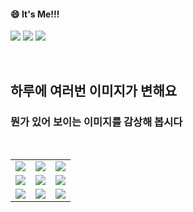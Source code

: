 <!--
#### 📫 How to reach me?
<a href="mailto:thquddnr123@gmail.com">
    <img 
        src="https://img.shields.io/badge/Gmail-d14836?style=flat-square&logo=Gmail&logoColor=white&link=mailto:thquddnr123@gmail.com"
        style="height : auto; margin-left : 60px; margin-right : 60px;"/>
</a>
-->
#### 😄 It's Me!!!

<a href="https://cybecho.notion.site/SBU-s-Archives-854ccd3338c2456a867956f26143998a" target="_blank"><img src="https://img.shields.io/badge/Portfolio-303030?style=for-the-badge&logo=Notion&logoColor=white"/></a>
<a href="https://www.instagram.com/junk_warrior_vintage/" target="_blank"><img src="https://img.shields.io/badge/@junk_warrir_vintage-E4405F?style=for-the-badge&logo=Instagram&logoColor=white"/></a>
<a href="https://www.behance.net/thquddnr125654" target="_blank"><img src="https://img.shields.io/badge/Behance-1769FF?style=for-the-badge&logo=Behance&logoColor=white"/></a>

</br>

## 하루에 여러번 이미지가 변해요
### 뭔가 있어 보이는 이미지를 감상해 봅시다

<!--
마크업 바로보기 사이트
https://dillinger.io/ 
-->
  <br/> <table>
<tr>
<td><a href='http://www.omglasergunspewpewpew.com/'><img src='https://www.random-art.org/img/large/435574.jpg'></a></td>
<td><a href='https://pointerpointer.com/'><img src='https://www.random-art.org/img/large/435602.jpg'></a></td>
<td><a href='https://name.ho9.me/'><img src='https://www.random-art.org/img/large/435612.jpg'></a></td>
</tr>
<tr>
<td><a href='https://kimjongillookingatthings.tumblr.com/'><img src='https://www.random-art.org/img/large/435593.jpg'></a></td>
<td><a href='https://www.omfgdogs.com/#'><img src='https://www.random-art.org/img/large/435604.jpg'></a></td>
<td><a href='https://longdogechallenge.com/'><img src='https://www.random-art.org/img/large/435571.jpg'></a></td>
</tr>
<tr>
<td><a href='https://img.theqoo.net/img/rjIus.jpg'><img src='https://www.random-art.org/img/large/435619.jpg'></a></td>
<td><a href='https://www.cameronsworld.net'><img src='https://www.random-art.org/img/large/435605.jpg'></a></td>
<td><a href='https://binarypiano.com/'><img src='https://www.random-art.org/img/large/435623.jpg'></a></td>
</tr>
</table>
